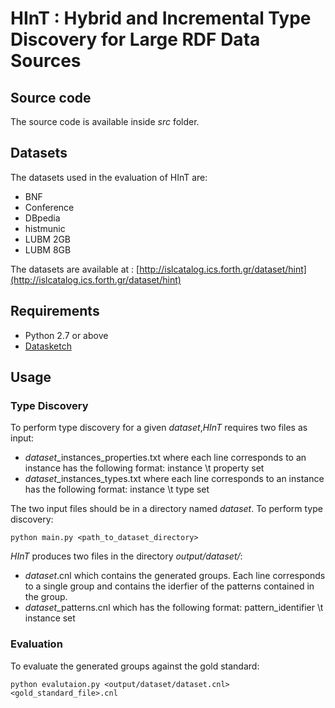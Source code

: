 #	HInT : Hybrid and Incremental Type Discovery for Large RDF Data Sources

## Source code

The source code is available inside *src* folder.


## Datasets

The datasets used in the evaluation of HInT are:

- BNF
- Conference
- DBpedia
- histmunic
- LUBM 2GB
- LUBM 8GB

The datasets are available at :	
[http://islcatalog.ics.forth.gr/dataset/hint](http://islcatalog.ics.forth.gr/dataset/hint)


## Requirements

- Python 2.7 or above
- [Datasketch](https://github.com/ekzhu/datasketch)


## Usage

### Type Discovery

To perform type discovery for a given *dataset*,*HInT* requires two files as input:

- *dataset*_instances_properties.txt where each line corresponds to an instance has the following format: 
    instance \t property set
- *dataset*_instances_types.txt where each line corresponds to an instance has the following format: 
    instance \t type set

The two input files should be in a directory named *dataset*.
To perform type discovery:
    
    python main.py <path_to_dataset_directory>
    
*HInT* produces two files in the directory *output/dataset/*:

- *dataset*.cnl which contains the generated groups. Each line corresponds to a single group and contains the iderfier of the patterns contained in the group.
- *dataset*_patterns.cnl which has the following format:
   pattern_identifier \t instance set
   
  
### Evaluation

To evaluate the generated groups against the gold standard:

    python evalutaion.py <output/dataset/dataset.cnl> <gold_standard_file>.cnl
  
